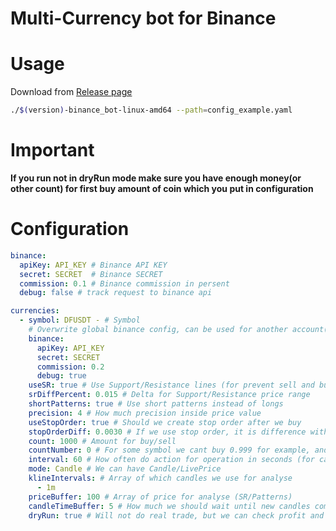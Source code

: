 # Multi-Currency bot for Binance

# Usage

Download from [Release page](https://github.com/PxyUp/binance_bot/releases)

```sh
./$(version)-binance_bot-linux-amd64 --path=config_example.yaml
```

# Important

**If you run not in dryRun mode make sure you have enough money(or other count) for first buy amount of coin which you put in configuration**

# Configuration

```yaml
binance:
  apiKey: API_KEY # Binance API KEY
  secret: SECRET  # Binance SECRET
  commission: 0.1 # Binance commission in persent
  debug: false # track request to binance api

currencies:
  - symbol: DFUSDT - # Symbol
    # Overwrite global binance config, can be used for another account(section can be removed)
    binance:
      apiKey: API_KEY
      secret: SECRET
      commission: 0.2
      debug: true
    useSR: true # Use Support/Resistance lines (for prevent sell and buy not in best points)
    srDiffPercent: 0.015 # Delta for Support/Resistance price range
    shortPatterns: true # Use short patterns instead of longs
    precision: 4 # How much precision inside price value
    useStopOrder: true # Should we create stop order after we buy
    stopOrderDiff: 0.0030 # If we use stop order, it is difference with real price (for make sure it will not execute immediately)
    count: 1000 # Amount for buy/sell
    countNumber: 0 # For some symbol we cant buy 0.999 for example, and in that case you should put precision number for count here (for example if we can put count 0.888 we should put here 3)
    interval: 60 # How often do action for operation in seconds (for candles 60 is ok, for livePrice mode better use 2sec)
    mode: Candle # We can have Candle/LivePrice
    klineIntervals: # Array of which candles we use for analyse
      - 1m
    priceBuffer: 100 # Array of price for analyse (SR/Patterns)
    candleTimeBuffer: 5 # How much we should wait until new candles comming (for example for 1m canldes comming in 00 second, so we will analyse candle on 54second(59-5)
    dryRun: true # Will not do real trade, but we can check profit and estimation of profit)
```